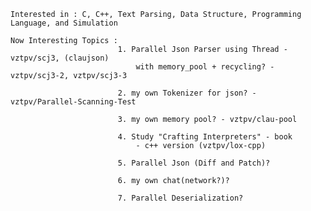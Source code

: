     Interested in : C, C++, Text Parsing, Data Structure, Programming Language, and Simulation
    
    Now Interesting Topics : 
                            1. Parallel Json Parser using Thread - vztpv/scj3, (claujson)
                                with memory_pool + recycling? - vztpv/scj3-2, vztpv/scj3-3
                                     
                            2. my own Tokenizer for json? - vztpv/Parallel-Scanning-Test

                            3. my own memory pool? - vztpv/clau-pool
                            
                            4. Study "Crafting Interpreters" - book
                                - c++ version (vztpv/lox-cpp)
                            
                            5. Parallel Json (Diff and Patch)?

                            6. my own chat(network?)?

                            7. Parallel Deserialization? 
